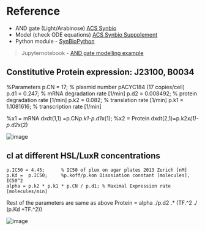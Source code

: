 # Reference
* AND gate (Light/Arabinose) [ACS Synbio](https://pubs.acs.org/doi/10.1021/acssynbio.8b00280)
* Model (check ODE equations) [ACS Synbio Suppplement](https://pubs.acs.org/doi/suppl/10.1021/acssynbio.8b00280/suppl_file/sb8b00280_si_001.pdf)
* Python module - [SynBioPython](https://github.com/Global-Biofoundries-Alliance/SynBioPython)
> Jupyternotebook - [AND gate modelling example](https://github.com/Global-Biofoundries-Alliance/SynBioPython/blob/master/examples/genbabel.ipynb)


## Constitutive Protein expression: J23100, B0034 
%Parameters
    p.CN = 17;        % plasmid number  pACYC184 (17 copies/cell)  
    p.d1 = 0.247;  % mRNA degradation rate  [1/min]
    p.d2 = 0.008492;      % protein degradation rate [1/min]
    p.k2 = 0.082;      %  translation rate  [1/min] 
    p.k1 = 1.1081616;      %  transcription rate [1/min]
    
%x1 = mRNA
dxdt(1,1) =p.CN*p.k1-p.d1*x(1);
%x2 = Protein
dxdt(2,1)=p.k2*x(1)-p.d2*x(2)

![image](https://user-images.githubusercontent.com/87188354/134359194-2146e708-b212-48ba-97ef-8a4148aa181f.png)

## cI at different HSL/LuxR concentrations
    p.IC50 = 4.45;      % IC50 of plux on agar plates 2013 Zurich [nM]
    p.Kd =  p.IC50;     %p.koff/p.kon Disosiation constant [molecules], IC50^2
    alpha = p.k2 * p.k1 * p.CN / p.d1; % Maximal Expression rate [molecules/min]
    
Rest of the parameters are same as above
Protein  = alpha ./p.d2 .* (TF.^2 ./ (p.Kd +TF.^2))

![image](https://user-images.githubusercontent.com/87188354/134519981-df45444b-5e1c-434a-84e9-02de408182fa.png)
